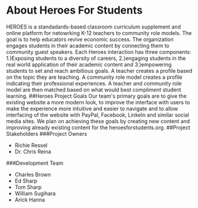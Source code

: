 # About Heroes For Students
HEROES is a standadards-based classroom curriculum supplement and online platform for netowrking K-12 teachers to community role models.
		The goal is to help educators revive economic success. The organization engages students in their academic content by connecting them to community guest speakers. 
		Each Heroes interaction	has three components: 1.)Exposing students to a diversity of careers, 2.)engaging students in the real world application of their academic content
		and 3.)empowering students to set and reach ambitious goals. A teacher creates a profile based on the topic they are teaching. A community role model creates a 
		profile indicating their professional experiences. A teacher and community role model are then matched based on what would best compliment student learning.
##Heroes Project Goals
Our team's primary goals are to give the existing website a more modern look, to improve the interface with users to make the experience more intuitive and easier to navigate and to allow interfacing of the website with PayPal, Facebook, LinkeIn and similar social media sites. We plan on achieving these goals by creating new content and improving already existing content for the heroesforstudents.org.
##Project Stakeholders
###Project Owners
* Richie Ressel
* Dr. Chris Reina

###Development Team
* Charles Brown
* Ed Sharp
* Tom Sharp
* William Sugihara
* Arick Hanna
		
		
